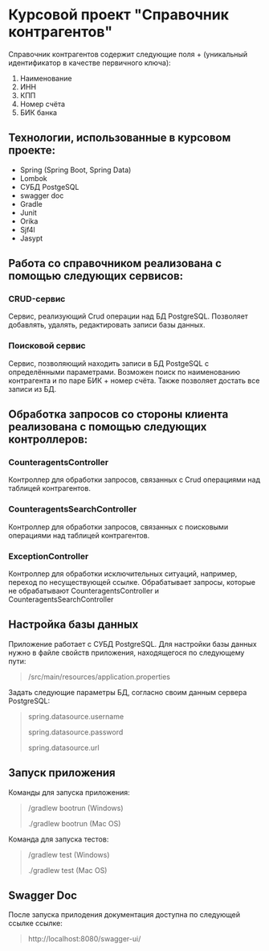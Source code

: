 # Курсовой проект "Справочник контрагентов"
Справочник контрагентов содержит следующие поля + (уникальный идентификатор в качестве первичного ключа):
1. Наименование
2. ИНН
3. КПП
4. Номер счёта
5. БИК банка

## Технологии, использованные в курсовом проекте:
- Spring (Spring Boot, Spring Data)
- Lombok
- СУБД PostgeSQL
- swagger doc
- Gradle
- Junit
- Orika
- Sjf4l
- Jasypt

## Работа со справочником реализована с помощью следующих сервисов:
### CRUD-сервис
Сервис, реализующий Crud операции над БД PostgreSQL. Позволяет добавлять, удалять, редактировать записи базы данных.

### Поисковой сервис
Сервис, позволяющий находить записи в БД PostgeSQL с определёнными параметрами. Возможен поиск по наименованию контрагента и по паре БИК + номер счёта. Также позволяет достать все записи из БД.

## Обработка запросов со стороны клиента реализована с помощью следующих контроллеров:
### CounteragentsController
Контроллер для обработки запросов, связанных с Crud операциями над таблицей контрагентов.

### CounteragentsSearchController
Контроллер для обработки запросов, связанных с поисковыми операциями над таблицей контрагентов.

### ExceptionController
Контроллер для обработки исключительных ситуаций, например, переход по несуществующей ссылке. Обрабатывает запросы, которые не обрабатывают CounteragentsController и CounteragentsSearchController

## Настройка базы данных
Приложение работает с СУБД PostgreSQL. Для настройки базы данных нужно в файле свойств приложения, находящегося по следующему пути:
> /src/main/resources/application.properties 

Задать следующие параметры БД, согласно своим данным сервера PostgreSQL:
> spring.datasource.username
> 
> spring.datasource.password
>
> spring.datasource.url

## Запуск приложения
Команды для запуска приложения:
> /gradlew bootrun (Windows)
>
>./gradlew bootrun (Mac OS)

Команда для запуска тестов:
> /gradlew test (Windows)
>
>./gradlew test (Mac OS)

## Swagger Doc
После запуска прилодения документация доступна по следующей ссылке ссылке: 
>http://localhost:8080/swagger-ui/
